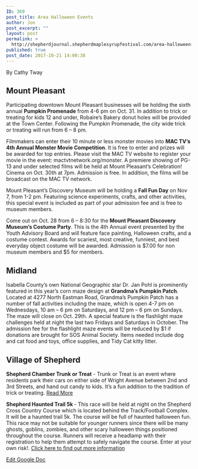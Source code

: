 ```yaml
---
ID: 369
post_title: Area Halloween Events
author: Jon
post_excerpt: ""
layout: post
permalink: >
  http://shepherdjournal.shepherdmaplesyrupfestival.com/area-halloween-events
published: true
post_date: 2017-10-21 14:00:38
---
```

By Cathy Tway
<h2>Mount Pleasant</h2>
Participating downtown Mount Pleasant businesses will be holding the sixth annual <b>Pumpkin Promenade</b> from 4-6 pm on Oct. 31. In addition to trick or treating for kids 12 and under, Robaire’s Bakery donut holes will be provided at the Town Center. Following the Pumpkin Promenade, the city wide trick or treating will run from 6 – 8 pm.

Filmmakers can enter their 10 minute or less monster movies into <b>MAC TV’s 4th Annual Monster Movie Competition</b>. It is free to enter and prizes will be awarded for top entries. Please visit the MAC TV website to register your movie in the event: mactvtnetwork.org/monster. A premiere showing of PG-13 and under selected films will be held at Mount Pleasant’s Celebration! Cinema on Oct. 30th at 7pm. Admission is free. In addition, the films will be broadcast on the MAC TV network.

Mount Pleasant’s Discovery Museum will be holding a <b>Fall Fun Day</b> on Nov 7, from 1-2 pm. Featuring science experiments, crafts, and other activities, this special event is included as part of your admission fee and is free to museum members.

Come out on Oct. 28 from 6 – 8:30 for the <b>Mount Pleasant Discovery Museum’s Costume Party</b>. This is the 4th Annual event presented by the Youth Advisory Board and will feature face painting, Halloween crafts, and a costume contest. Awards for scariest, most creative, funniest, and best everyday object costume will be awarded. Admission is $7.00 for non museum members and $5 for members.
<h2>Midland</h2>
Isabella County’s own National Geographic star Dr. Jan Pohl is prominently featured in this year’s corn maze design at <b>Grandma’s Pumpkin Patch</b>. Located at 4277 North Eastman Road, Grandma’s Pumpkin Patch has a number of fall activities including the maze, which is open 4-7 pm on Wednesdays, 10 am – 6 pm on Saturdays, and 12 pm – 6 pm on Sundays. The maze will close on Oct. 29th. A special feature is the flashlight maze challenges held at night the last two Fridays and Saturdays in October. The admission fee for the flashlight maze events will be reduced by $1 if donations are brought for SOS Animal Society. Items needed include dog and cat food and toys, office supplies, and Tidy Cat kitty litter.
<h2>Village of Shepherd</h2>
<b>Shepherd Chamber Trunk or Treat</b> - Trunk or Treat is an event where residents park their cars on either side of Wright Avenue between 2nd and 3rd Streets, and hand out candy to kids. It’s a fun addition to the tradition of trick or treating. <a href="http://shepherdjournal.shepherdmaplesyrupfestival.com/shepherd-chamber-of-commerce-to-host-trunk-or-treat-october-31">Read More</a>

<b>Shepherd Haunted Trail 5k </b>- This race will be held at night on the Shepherd Cross Country Course which is located behind the Track/Football Complex. It will be a haunted trail 5k. The course will be full of haunted halloween fun. This race may not be suitable for younger runners since there will be many ghosts, goblins, zombies, and other scary halloween things positioned throughout the course. Runners will receive a headlamp with their registration to help them attempt to safely navigate the course. Enter at your own risk!. <a href="https://runsignup.com/Race/Events/MI/Shepherd/ShepherdHolidayRaceSeries#event-188826">Click here to find out more information</a>

<a href="https://docs.google.com/document/d/16B3sqRtB9zkOvUt4t55d5oexabQAZ1xLuw-kYg7KHEc/edit?usp=sharing">Edit Google Doc</a>